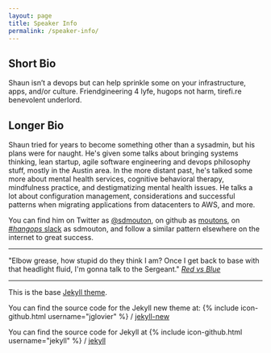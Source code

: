 ```yaml
---
layout: page
title: Speaker Info
permalink: /speaker-info/
---
```


## Short Bio

Shaun isn’t a devops but can help sprinkle some on your infrastructure, apps, and/or culture. Friendgineering 4 lyfe, hugops not harm, tirefi.re benevolent underlord.

## Longer Bio

Shaun tried for years to become something other than a sysadmin, but his plans were for naught. He's given some talks about bringing systems thinking, lean startup, agile software engineering and devops philosophy stuff, mostly in the Austin area. In the more distant past, he's talked some more about mental health services, cognitive behavioral therapy, mindfulness practice, and destigmatizing mental health issues. He talks a lot about configuration management, considerations and successful patterns when migrating applications from datacenters to AWS, and more.

You can find him on Twitter as [@sdmouton](https://twitter.com/sdmouton), on github as [moutons](https://github.com/moutons), on [#_hangops_ slack](http://signup.hangops.com/) as sdmouton, and follow a similar pattern elsewhere on the internet to great success.

---

"Elbow grease, how stupid do they think I am? Once I get back to base with that headlight fluid, I'm gonna talk to the Sergeant."
*[Red vs Blue](http://roostertooths.com/transcripts.php?eid=3)*

---

This is the base [Jekyll theme](http://jekyllrb.com/).

You can find the source code for the Jekyll new theme at:
{% include icon-github.html username="jglovier" %} /
[jekyll-new](https://github.com/jglovier/jekyll-new)

You can find the source code for Jekyll at
{% include icon-github.html username="jekyll" %} /
[jekyll](https://github.com/jekyll/jekyll)
